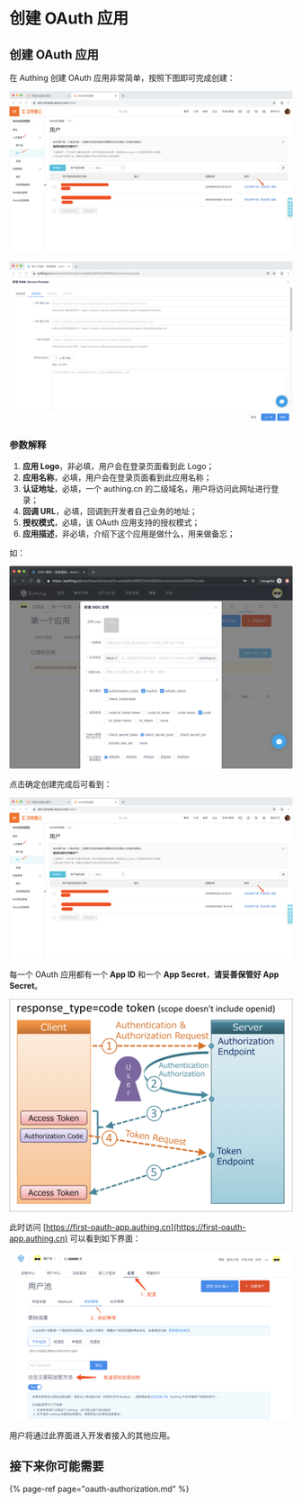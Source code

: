 # 创建 OAuth 应用

## 创建 OAuth 应用

在 Authing 创建 OAuth 应用非常简单，按照下图即可完成创建：

![](../../.gitbook/assets/image%20%28450%29.png)

![](../../.gitbook/assets/image%20%28330%29.png)

### 参数解释

1. **应用 Logo**，非必填，用户会在登录页面看到此 Logo；
2. **应用名称**，必填，用户会在登录页面看到此应用名称；
3. **认证地址**，必填，一个 authing.cn 的二级域名，用户将访问此网址进行登录；
4. **回调 URL**，必填，回调到开发者自己业务的地址；
5. **授权模式**，必填，该 OAuth 应用支持的授权模式；
6. **应用描述**，非必填，介绍下这个应用是做什么，用来做备忘；

如：

![](../../.gitbook/assets/image%20%2850%29.png)

点击确定创建完成后可看到：

![](../../.gitbook/assets/image%20%28247%29.png)

每一个 OAuth 应用都有一个 **App ID** 和一个 **App Secret**，**请妥善保管好 App Secret**。

![](../../.gitbook/assets/image%20%28208%29.png)

此时访问 [https://first-oauth-app.authing.cn](https://first-oauth-app.authing.cn) 可以看到如下界面：

![](../../.gitbook/assets/image%20%28448%29.png)

用户将通过此界面进入开发者接入的其他应用。

## 接下来你可能需要

{% page-ref page="oauth-authorization.md" %}

